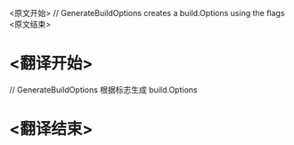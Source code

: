 
<原文开始>
// GenerateBuildOptions creates a build.Options using the flags
<原文结束>

# <翻译开始>
// GenerateBuildOptions 根据标志生成 build.Options
# <翻译结束>

